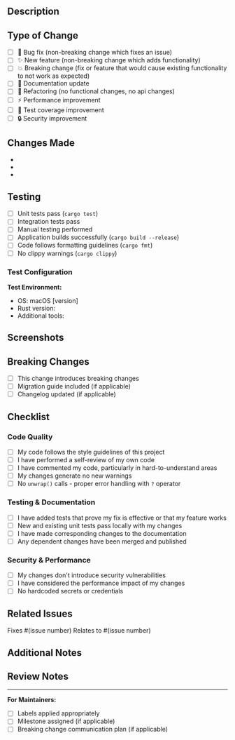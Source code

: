 ## Description

<!-- Provide a brief description of the changes in this PR -->

## Type of Change

- [ ] 🐛 Bug fix (non-breaking change which fixes an issue)
- [ ] ✨ New feature (non-breaking change which adds functionality) 
- [ ] 💥 Breaking change (fix or feature that would cause existing functionality to not work as expected)
- [ ] 📝 Documentation update
- [ ] 🔧 Refactoring (no functional changes, no api changes)
- [ ] ⚡ Performance improvement
- [ ] 🧪 Test coverage improvement
- [ ] 🔒 Security improvement

## Changes Made

<!-- List the specific changes made in this PR -->

- 
- 
- 

## Testing

<!-- Describe the tests you ran to verify your changes -->

- [ ] Unit tests pass (`cargo test`)
- [ ] Integration tests pass
- [ ] Manual testing performed
- [ ] Application builds successfully (`cargo build --release`)
- [ ] Code follows formatting guidelines (`cargo fmt`)
- [ ] No clippy warnings (`cargo clippy`)

### Test Configuration
<!-- If applicable, describe your test setup -->

**Test Environment:**
- OS: macOS [version]
- Rust version: 
- Additional tools: 

## Screenshots

<!-- If applicable, add screenshots to help explain your changes -->

## Breaking Changes

<!-- If this is a breaking change, describe what breaks and how to migrate -->

- [ ] This change introduces breaking changes
- [ ] Migration guide included (if applicable)
- [ ] Changelog updated (if applicable)

## Checklist

### Code Quality
- [ ] My code follows the style guidelines of this project
- [ ] I have performed a self-review of my own code
- [ ] I have commented my code, particularly in hard-to-understand areas
- [ ] My changes generate no new warnings
- [ ] No `unwrap()` calls - proper error handling with `?` operator

### Testing & Documentation  
- [ ] I have added tests that prove my fix is effective or that my feature works
- [ ] New and existing unit tests pass locally with my changes
- [ ] I have made corresponding changes to the documentation
- [ ] Any dependent changes have been merged and published

### Security & Performance
- [ ] My changes don't introduce security vulnerabilities
- [ ] I have considered the performance impact of my changes
- [ ] No hardcoded secrets or credentials

## Related Issues

<!-- Link any related issues -->

Fixes #(issue number)
Relates to #(issue number)

## Additional Notes

<!-- Any additional information, context, or considerations -->

## Review Notes

<!-- For reviewers: Any specific areas you'd like feedback on -->

---

**For Maintainers:**
- [ ] Labels applied appropriately
- [ ] Milestone assigned (if applicable)  
- [ ] Breaking change communication plan (if applicable)